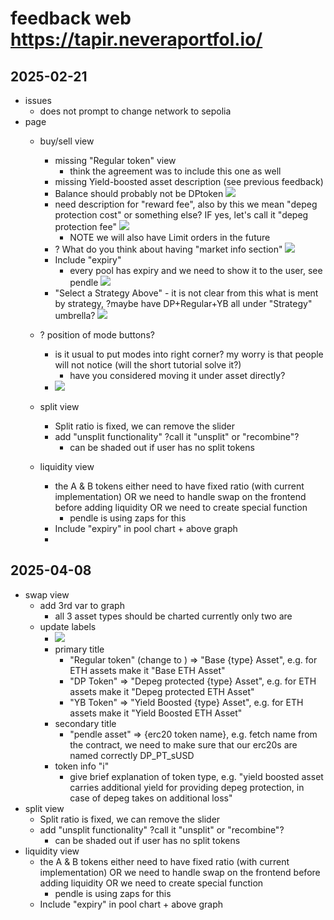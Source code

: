 # feedback web https://tapir.neveraportfol.io/ 

## 2025-02-21

- issues 
    - does not prompt to change network to sepolia
- page
    - buy/sell view
        - missing "Regular token" view
            - think the agreement was to include this one as well
        - missing Yield-boosted asset description (see previous feedback)
        - Balance should probably not be DPtoken ![](https://i.imgur.com/LUi4ljz.png)
        - need description for "reward fee", also by this we mean "depeg protection cost" or something else? 
          IF yes, let's call it "depeg protection fee"
        ![](https://i.imgur.com/G8ETh2T.png)
            - NOTE we will also have Limit orders in the future
        - ? What do you think about having "market info section"
          ![](https://i.imgur.com/KxW6irD.png)
        - Include "expiry"
            - every pool has expiry and we need to show it to the user, see pendle 
              ![](https://i.imgur.com/O9n2jCS.png)
        - "Select a Strategy Above" - it is not clear from this what is ment by strategy, ?maybe have DP+Regular+YB all under "Strategy" umbrella? 
          ![](https://i.imgur.com/tCEwO1N.png)

            
    - ? position of  mode buttons? 
        - is it usual to put modes into right corner? my worry is that people will not notice (will the short tutorial solve it?)
            - have you considered moving it under asset directly? 
        - ![](https://i.imgur.com/fpZbxS4.png)
    - split view
        - Split ratio is fixed, we can remove the slider 
        - add "unsplit functionality" ?call it "unsplit" or "recombine"?
            - can be shaded out if user has no split tokens
    - liquidity view 
        - the A & B tokens either need to have fixed ratio (with current implementation)
          OR
          we need to handle swap on the frontend before adding liquidity 
          OR 
          we need to create special function 
            - pendle is using zaps for this
        - Include "expiry" in pool chart + above graph 
        -


## 2025-04-08

- swap view 
    - add 3rd var to graph 
        - all 3 asset types should be charted currently only two are
    - update labels
        - ![](https://i.imgur.com/VZKWKuf.png)
        - primary title
            - "Regular token" (change to ) => "Base {type} Asset", e.g. for ETH assets make it "Base ETH Asset"
            - "DP Token" => "Depeg protected {type} Asset", e.g. for ETH assets make it "Depeg protected ETH Asset"
            - "YB Token" => "Yield Boosted {type} Asset", e.g. for ETH assets make it "Yield Boosted ETH Asset"
        - secondary title
            - "pendle asset" => {erc20 token name}, e.g. fetch name from the contract, we need to make sure that our erc20s are named correctly DP_PT_sUSD
        - token info "i"
            - give brief explanation of token type, e.g. "yield boosted asset carries additional yield for providing depeg protection, in case of depeg takes on additional loss" 
- split view
    - Split ratio is fixed, we can remove the slider 
    - add "unsplit functionality" ?call it "unsplit" or "recombine"?
        - can be shaded out if user has no split tokens
- liquidity view 
    - the A & B tokens either need to have fixed ratio (with current implementation)
      OR
      we need to handle swap on the frontend before adding liquidity 
      OR 
      we need to create special function 
        - pendle is using zaps for this
    - Include "expiry" in pool chart + above graph 